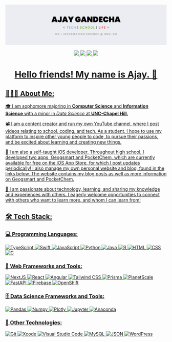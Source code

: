 <p align="center">
	<img src="pics/banner-art-new.jpeg">
</p>

<p align="center">
	<a href="https://www.ajaygandecha.com/">
		<img src="https://img.shields.io/badge/Personal_Website-05122A?style=for-the-badge&logo=wordpress&logoColor=white" />
	</a>
	<a href="https://www.youtube.com/c/ajaygandecha/">
		<img src="https://img.shields.io/badge/YouTube-FF0000?style=for-the-badge&logo=youtube&logoColor=white" />
	</a>
  <a href="https://www.linkedin.com/in/ajaygandecha/">
		<img src="https://img.shields.io/badge/LinkedIn-0077B5?style=for-the-badge&logo=linkedin&logoColor=white" />
	</a>
	<a href="https://www.instagram.com/ajaygandecha/">
		<img src="https://img.shields.io/badge/Instagram-E4405F?style=for-the-badge&logo=instagram&logoColor=white" />
</p>

<h1 align="center">Hello friends! My name is Ajay.  👋</h1>

## 👨🏾‍💻 About Me:

🎓 I am sophomore majoring in **Computer Science** and **Information Science** with a minor in *Data Science* at **UNC-Chapel Hill**.

📽 I am a content creator and run my own YouTube channel, where I post videos relating to school, coding, and tech. As a student, I hope to use my platform to inspire other young people to code, to pursue their passions, and be excited about learning and creating new things.

📱 I am also a self-taught iOS developer. Throughout high school, I developed two apps, Geogsmart and PocketChem, which are currently available for free on the iOS App Store, for which I post updates periodically! I also manage my own personal website and blog, found in the links below. The website contains my blog posts as well as more information on Geogsmart and PocketChem.

🌱 I am passionate about technology, learning, and sharing my knowledge and experiences with others. I eagerly welcome opportunities to connect with others who want to learn more, and whom I can learn from!

## 🛠 Tech Stack:

### 💻 Programming Languages:

![TypeScript](https://img.shields.io/badge/-TypeScript-05122A?style=flat&logo=typescript)
![Swift](https://img.shields.io/badge/-Swift-05122A?style=flat&logo=swift)
![JavaScript](https://img.shields.io/badge/-JavaScript-05122A?style=flat&logo=javascript)
![Python](https://img.shields.io/badge/-Python-05122A?style=flat&logo=python)
![Java](https://img.shields.io/badge/-Java-05122A?style=flat&logo=java)
![R](https://img.shields.io/badge/-R-05122A?style=flat&logo=r&logoColor=276DC3)
![HTML](https://img.shields.io/badge/-HTML-05122A?style=flat&logo=html5)
![CSS](https://img.shields.io/badge/-CSS-05122A?style=flat&logo=css3&logoColor=1572B6)
![C](https://img.shields.io/badge/-C-05122A?style=flat&logo=c)
 
### 🧩 Web Frameworks and Tools:

![NextJS](https://img.shields.io/badge/-Next.js-05122A?style=flat&logo=next.js)
![React](https://img.shields.io/badge/-React-05122A?style=flat&logo=react)
![Angular](https://img.shields.io/badge/-Angular-05122A?style=flat&logo=angular)
![Tailwind CSS](https://img.shields.io/badge/-Tailwind_CSS-05122A?style=flat&logo=tailwindcss)
![Prisma](https://img.shields.io/badge/-Prisma-05122A?style=flat&logo=prisma)
![PlanetScale](https://img.shields.io/badge/-PlanetScale-05122A?style=flat&logo=planetscale)
![FastAPI](https://img.shields.io/badge/-FastAPI-05122A?style=flat&logo=fastapi)
![Firebase](https://img.shields.io/badge/-Firebase-05122A?style=flat&logo=firebase)
![OpenShift](https://img.shields.io/badge/-OpenShift-05122A?style=flat&logo=redhatopenshift)


### 🗄️ Data Science Frameworks and Tools:

![Pandas](https://img.shields.io/badge/-Pandas-05122A?style=flat&logo=pandas)
![Numpy](https://img.shields.io/badge/-Numpy-05122A?style=flat&logo=numpy)
![Plotly](https://img.shields.io/badge/-Plotly-05122A?style=flat&logo=plotly)
![Jupyter](https://img.shields.io/badge/-Jupyter-05122A?style=flat&logo=jupyter)
![Anaconda](https://img.shields.io/badge/-Anaconda-05122A?style=flat&logo=anaconda)

### 🚀 Other Technologies:

![Git](https://img.shields.io/badge/-Git-05122A?style=flat&logo=git)
![Xcode](https://img.shields.io/badge/-Xcode-05122A?style=flat&logo=xcode)
![Visual Studio Code](https://img.shields.io/badge/-VS_Code-05122A?style=flat&logo=visualstudiocode&logoColor=3776AB)
![MySQL](https://img.shields.io/badge/-MySQL-05122A?style=flat&logo=mysql)
![JSON](https://img.shields.io/badge/-JSON-05122A?style=flat&logo=json)
![WordPress](https://img.shields.io/badge/-WordPress-05122A?style=flat&logo=wordpress)

<br />

